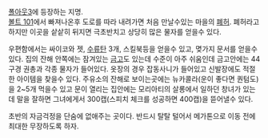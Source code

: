 [폴아웃3](%ED%8F%B4%EC%95%84%EC%9B%833.md)에 등장하는 지명.  
[볼트 101](%EB%B3%BC%ED%8A%B8%20101.md)에서 빠져나온후 도로를 따라 내려가면 처음 만날수있는 마을의
[폐허](%ED%8F%90%ED%97%88.md). 폐허라고 하지만 이곳을 샅샅히 뒤지면 극초반치고 상당히 많은 물자를 얻을수 있다.

우편함에서는 싸이코와 젯, [수류탄](%EC%88%98%EB%A5%98%ED%83%84.md) 3개, 스킬북등을 얻을수 있고, 몆가지
문서를 얻을수 있다. 집의 잔해 안쪽에는 잠겨있는 [금고](%EA%B8%88%EA%B3%A0.md)도 있는데 수준이 아주 쉬움인데
금고안에는 44구경 권총과 각종 물자가 들어있다. 옷장의 경우 잡동사니가 들어있고 신발장에도 적절한 아이템을 찾을수 있다. 주유소의 잔해로
보이는곳에는 뉴카콜라(운이 좋다면 퀀텀도)을 2~5개 먹을수 있고 문이 열리는 집안에는 모리아티의 살롱에서 일하던 창녀가 있는데 말을 잘하면
그녀에게서 300캡(스피치 체크를 성공하면 400캡)을 뜯어낼수 있다.

초반의 자금걱정을 단숨에 없애주는 곳이다. 반드시 탈탈 털어서 메가톤으로 이동 전에 최대한 무장하도록 하자.


